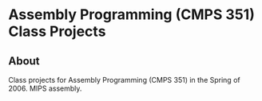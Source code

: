 # Assembly Programming (CMPS 351) Class Projects

## About

Class projects for Assembly Programming (CMPS 351) in the Spring of 2006. MIPS assembly. 
